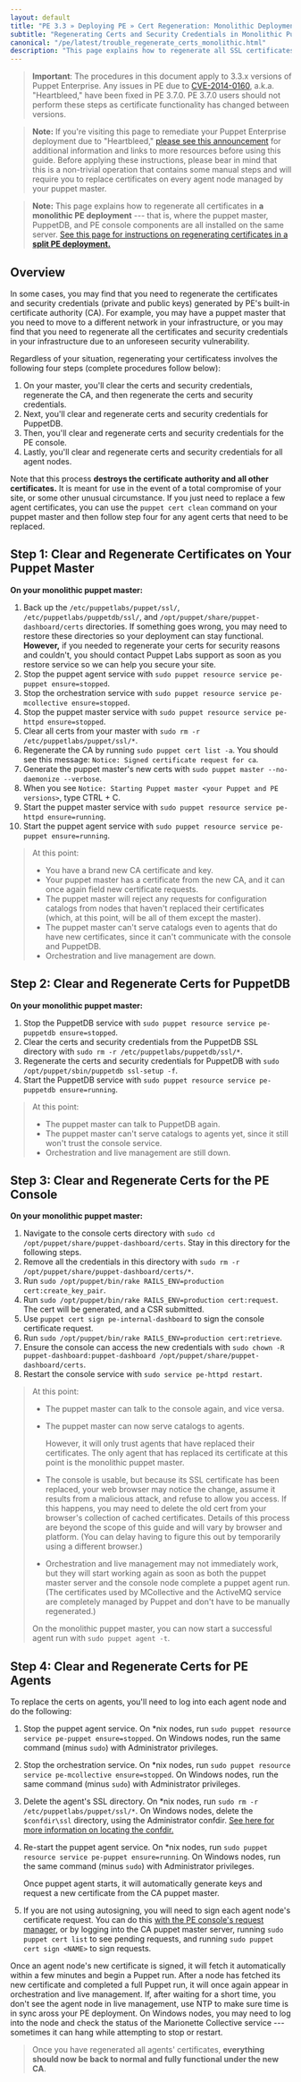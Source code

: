 ```yaml
---
layout: default
title: "PE 3.3 » Deploying PE » Cert Regeneration: Monolithic Deployments"
subtitle: "Regenerating Certs and Security Credentials in Monolithic Puppet Enterprise Deployments"
canonical: "/pe/latest/trouble_regenerate_certs_monolithic.html"
description: "This page explains how to regenerate all SSL certificates in monolithic Puppet Enterprise deployments."
---
```


> **Important**: The procedures in this document apply to 3.3.x versions of Puppet Enterprise. Any issues in PE due to [CVE-2014-0160][cve], a.k.a. "Heartbleed," have been fixed in PE 3.7.0. PE 3.7.0 users should not perform these steps as certificate functionality has changed between versions.

> **Note:** If you're visiting this page to remediate your Puppet Enterprise deployment due to "Heartbleed," [please see this announcement][blog] for additional information and links to more resources before using this guide. Before applying these instructions, please bear in mind that this is a non-trivial operation that contains some manual steps and will require you to replace certificates on every agent node managed by your puppet master.

[blog]: http://puppetlabs.com/blog/heartbleed-security-bug-update-puppet-users
[cve]: https://web.nvd.nist.gov/view/vuln/detail?vulnId=CVE-2014-0160

> **Note:** This page explains how to regenerate all certificates in **a monolithic PE deployment** --- that is, where the puppet master, PuppetDB, and PE console components are all installed on the same server. [See this page for instructions on regenerating certificates in a **split PE deployment.**][split_regen]

[split_regen]: ./trouble_regenerate_certs_split.html

## Overview

In some cases, you may find that you need to regenerate the certificates and security credentials (private and public keys)  generated by PE's built-in certificate authority (CA). For example, you may have a puppet master that you need to move to a different network in your infrastructure, or you may find that you need to regenerate all the certificates and security credentials in your infrastructure due to an unforeseen security vulnerability.

Regardless of your situation, regenerating your certificatess involves the following four steps (complete procedures follow below):

1. On your master, you'll clear the certs and security credentials, regenerate the CA, and then regenerate the certs and security credentials.
2. Next, you'll clear and regenerate certs and security credentials for PuppetDB.
3. Then, you'll clear and regenerate certs and security credentials for the PE console.
4. Lastly, you'll clear and regenerate certs and security credentials for all agent nodes.

Note that this process **destroys the certificate authority and all other certificates.** It is meant for use in the event of a total compromise of your site, or some other unusual circumstance. If you just need to replace a few agent certificates, you can use the `puppet cert clean` command on your puppet master and then follow step four for any agent certs that need to be replaced.

## Step 1: Clear and Regenerate Certificates on Your Puppet Master

**On your monolithic puppet master:**

1. Back up the `/etc/puppetlabs/puppet/ssl/`, `/etc/puppetlabs/puppetdb/ssl/`, and `/opt/puppet/share/puppet-dashboard/certs` directories. If something goes wrong, you may need to restore these directories so your deployment can stay functional. **However,** if you needed to regenerate your certs for security reasons and couldn't, you should contact Puppet Labs support as soon as you restore service so we can help you secure your site.
2. Stop the puppet agent service with `sudo puppet resource service pe-puppet ensure=stopped`.
3. Stop the orchestration service with `sudo puppet resource service pe-mcollective ensure=stopped`.
4. Stop the puppet master service with `sudo puppet resource service pe-httpd ensure=stopped`.
5. Clear all certs from your master with `sudo rm -r /etc/puppetlabs/puppet/ssl/*`.
6. Regenerate the CA by running `sudo puppet cert list -a`. You should see this message: `Notice: Signed certificate request for ca`.
7. Generate the puppet master's new certs with `sudo puppet master --no-daemonize --verbose`.
8. When you see `Notice: Starting Puppet master <your Puppet and PE versions>`, type CTRL + C.
9. Start the puppet master service with `sudo puppet resource service pe-httpd ensure=running`.
10. Start the puppet agent service with `sudo puppet resource service pe-puppet ensure=running`.

> At this point:
>
> * You have a brand new CA certificate and key.
> * Your puppet master has a certificate from the new CA, and it can once again field new certificate requests.
> * The puppet master will reject any requests for configuration catalogs from nodes that haven't replaced their certificates (which, at this point, will be all of them except the master).
> * The puppet master can't serve catalogs even to agents that do have new certificates, since it can't communicate with the console and PuppetDB.
> * Orchestration and live management are down.

## Step 2: Clear and Regenerate Certs for PuppetDB

**On your monolithic puppet master:**

1. Stop the PuppetDB service with `sudo puppet resource service pe-puppetdb ensure=stopped`.
2. Clear the certs and security credentials from the PuppetDB SSL directory with `sudo rm -r /etc/puppetlabs/puppetdb/ssl/*`.
3. Regenerate the certs and security credentials for PuppetDB with `sudo /opt/puppet/sbin/puppetdb ssl-setup -f`.
4. Start the PuppetDB service with `sudo puppet resource service pe-puppetdb ensure=running`.

> At this point:
>
> * The puppet master can talk to PuppetDB again.
> * The puppet master can't serve catalogs to agents yet, since it still won't trust the console service.
> * Orchestration and live management are still down.

## Step 3: Clear and Regenerate Certs for the PE Console

**On your monolithic puppet master:**

1. Navigate to the console certs directory with `sudo cd /opt/puppet/share/puppet-dashboard/certs`. Stay in this directory for the following steps.
2. Remove all the credentials in this directory with `sudo rm -r /opt/puppet/share/puppet-dashboard/certs/*`.
3. Run `sudo /opt/puppet/bin/rake RAILS_ENV=production cert:create_key_pair`.
4. Run `sudo /opt/puppet/bin/rake RAILS_ENV=production cert:request`.  The cert will be generated, and a CSR submitted.
5. Use `puppet cert sign pe-internal-dashboard` to sign the console certificate request.
5. Run `sudo /opt/puppet/bin/rake RAILS_ENV=production cert:retrieve`.
6. Ensure the console can access the new credentials with `sudo chown -R puppet-dashboard:puppet-dashboard /opt/puppet/share/puppet-dashboard/certs`.
7. Restart the console service with `sudo service pe-httpd restart`.

> At this point:
>
> * The puppet master can talk to the console again, and vice versa.
> * The puppet master can now serve catalogs to agents.
>
>   However, it will only trust agents that have replaced their certificates. The only agent that has replaced its certificate at this point is the monolithic puppet master.
> * The console is usable, but because its SSL certificate has been replaced, your web browser may notice the change, assume it results from a malicious attack, and refuse to allow you access. If this happens, you may need to delete the old cert from your browser's collection of cached certificates. Details of this process are beyond the scope of this guide and will vary by browser and platform. (You can delay having to figure this out by temporarily using a different browser.)
> * Orchestration and live management may not immediately work, but they will start working again as soon as both the puppet master server and the console node complete a puppet agent run. (The certificates used by MCollective and the ActiveMQ service are completely managed by Puppet and don't have to be manually regenerated.)
>
> On the monolithic puppet master, you can now start a successful agent run with `sudo puppet agent -t`.


## Step 4: Clear and Regenerate Certs for PE Agents

[agent_certs]: #step-5-clear-and-regenerate-certs-for-pe-agents

To replace the certs on agents, you'll need to log into each agent node and do the following:

1. Stop the puppet agent service. On \*nix nodes, run `sudo puppet resource service pe-puppet ensure=stopped`. On Windows nodes, run the same command (minus `sudo`) with Administrator privileges.
2. Stop the orchestration service. On \*nix nodes, run `sudo puppet resource service pe-mcollective ensure=stopped`. On Windows nodes, run the same command (minus `sudo`) with Administrator privileges.
3. Delete the agent's SSL directory. On \*nix nodes, run `sudo rm -r /etc/puppetlabs/puppet/ssl/*`. On Windows nodes, delete the `$confdir\ssl` directory, using the Administrator confdir. [See here for more information on locating the confdir.][confdir]
4. Re-start the puppet agent service. On \*nix nodes, run `sudo puppet resource service pe-puppet ensure=running`. On Windows nodes, run the same command (minus `sudo`) with Administrator privileges.

   Once puppet agent starts, it will automatically generate keys and request a new certificate from the CA puppet master.
5. If you are not using autosigning, you will need to sign each agent node's certificate request. You can do this [with the PE console's request manager][request_manager], or by logging into the CA puppet master server, running `sudo puppet cert list` to see pending requests, and running `sudo puppet cert sign <NAME>` to sign requests.

Once an agent node's new certificate is signed, it will fetch it automatically within a few minutes and begin a Puppet run. After a node has fetched its new certificate and completed a full Puppet run, it will once again appear in orchestration and live management. If, after waiting for a short time, you don't see the agent node in live management, use NTP to make sure time is in sync aross your PE deployment. On Windows nodes, you may need to log into the node and check the status of the Marionette Collective service --- sometimes it can hang while attempting to stop or restart.

> Once you have regenerated all agents' certificates, **everything should now be back to normal and fully functional under the new CA**.

[confdir]: /puppet/3.6/reference/dirs_confdir.html#windows-systems
[request_manager]: ./console_cert_mgmt.html

